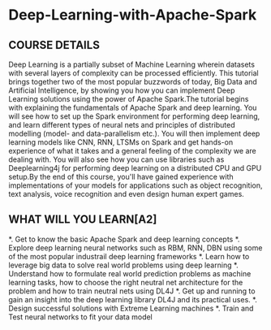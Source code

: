 # Deep-Learning-with-Apache-Spark

## COURSE DETAILS
 Deep Learning is a partially subset of Machine Learning wherein datasets with several layers of complexity can be processed efficiently. This tutorial brings together two of the most popular buzzwords of today, Big Data and Artificial Intelligence, by showing you how you can implement Deep Learning solutions using the power of Apache Spark.The tutorial begins with explaining the fundamentals of Apache Spark and deep learning. You will see how to set up the Spark environment for performing deep learning, and learn different types of neural nets and principles of distributed modelling (model- and data-parallelism etc.). You will then implement deep learning models like CNN, RNN, LTSMs on Spark and get hands-on experience of what it takes and a general feeling of the complexity we are dealing with. You will also see how you can use libraries such as Deeplearning4j for performing deep learning on a distributed CPU and GPU setup.By the end of this course, you'll have gained experience with implementations of your models for applications such as object recognition, text analysis, voice recognition and even design human expert games.

## WHAT WILL YOU LEARN[A2] 
*. Get to know the basic Apache Spark and deep learning concepts 
*. Explore deep learning neural networks such as RBM, RNN, DBN using some of the most popular industrail  deep learning frameworks
*. Learn how to leverage big data to solve real world problems using deep learning
*. Understand how to formulate real world prediction problems as machine learning tasks, how to choose the right neutral net architecture for the problem and how to train neutral nets using DL4J
*. Get up and running to gain an insight into the deep learning library DL4J and its practical uses.
*. Design successful solutions with Extreme Learning machines
*. Train and Test neural networks to fit your data model

